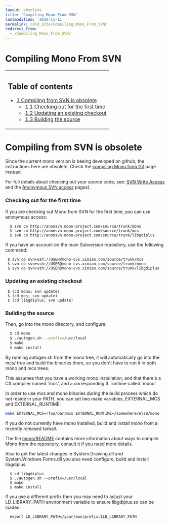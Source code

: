 ```yaml
---
layout: obsolete
title: "Compiling Mono From SVN"
lastmodified: '2010-11-11'
permalink: /old_site/Compiling_Mono_From_SVN/
redirect_from:
  - /Compiling_Mono_From_SVN/
---
```


Compiling Mono From SVN
=======================

<table>
<col width="100%" />
<tbody>
<tr class="odd">
<td align="left"><h2>Table of contents</h2>
<ul>
<li><a href="#compiling-from-svn-is-obsolete">1 Compiling from SVN is obsolete</a>
<ul>
<li><a href="#checking-out-for-the-first-time">1.1 Checking out for the first time</a></li>
<li><a href="#updating-an-existing-checkout">1.2 Updating an existing checkout</a></li>
<li><a href="#building-the-source">1.3 Building the source</a></li>
</ul></li>
</ul></td>
</tr>
</tbody>
</table>

Compiling from SVN is obsolete
==============================

Since the current mono version is beeing developed on github, the instructions here are obsolete. Check the [compiling Mono from Git]({{site.github.url}}/old_site/Compiling_Mono_From_Git "Compiling Mono From Git") page instead.

For full details about checking out your source code, see: [SVN Write Access]({{site.github.url}}/old_site/SourceCodeRepository) and the [Anonymous SVN access]({{site.github.url}}/old_site/SourceCodeRepository) pages).

### Checking out for the first time

If you are checking out Mono from SVN for the first time, you can use anonymous access:

      $ svn co http://anonsvn.mono-project.com/source/trunk/mono
      $ svn co http://anonsvn.mono-project.com/source/trunk/mcs
      $ svn co http://anonsvn.mono-project.com/source/trunk/libgdiplus

If you have an account on the main Subversion repository, use the following command:

     $ svn co svn+ssh://USER@mono-cvs.ximian.com/source/trunk/mcs
     $ svn co svn+ssh://USER@mono-cvs.ximian.com/source/trunk/mono
     $ svn co svn+ssh://USER@mono-cvs.ximian.com/source/trunk/libgdiplus

### Updating an existing checkout

     $ (cd mono; svn update) 
     $ (cd mcs; svn update) 
     $ (cd libgdiplus; svn update)

### Building the source

Then, go into the mono directory, and configure:

``` bash
  $ cd mono
  $ ./autogen.sh --prefix=/usr/local
  $ make
  $ make install
```

By running autogen.sh from the mono tree, it will automatically go into the mcs/ tree and build the binaries there, so you don't have to run it in both mono and mcs trees.

This assumes that you have a working mono installation, and that there's a C\# compiler named 'mcs', and a corresponding IL runtime called 'mono'.

In order to use mcs and mono binaries during the build process which do not reside in your PATH, you can set two make variables, EXTERNAL\_MCS and EXTERNAL\_RUNTIME:

``` bash
make EXTERNAL_MCS=/foo/bar/mcs EXTERNAL_RUNTIME=/somewhere/else/mono
```

If you do not currently have mono installed, build and install mono from a recently released tarball.

The file [mono/README](http://anonsvn.mono-project.com/viewvc/trunk/mono/README) contains more information about ways to compile Mono from the repository, consult it if you need more details.

Also to get the latest changes in System.Drawing.dll and System.Windows.Forms.dll you also need configure, build and install libgdiplus.

      $ cd libgdiplus
      $ ./autogen.sh --prefix=/usr/local
      $ make
      $ make install

If you use a different prefix then you may need to adjust your LD\_LIBRARY\_PATH environment variable to ensure libgdiplus.so can be loaded.

      export LD_LIBRARY_PATH=/your/own/prefix:$LD_LIBRARY_PATH

